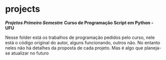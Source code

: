 # projects
***Projetos Primeiro Semestre***
**Curso de Programação Script em Python - UFU**

Nesse folder está os trabalhos de programação pedidos pelo curso, nele está o código original do autor, alguns funcionando, outros não.
No entanto neles não há detalhes da proposta de cada projeto. Mas é algo que planeja-se atualizar no futuro
